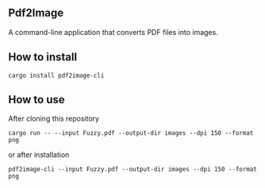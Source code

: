 ## Pdf2Image

A command-line application that converts PDF files into images.

## How to install

```
cargo install pdf2image-cli
```

## How to use

After cloning this repository

```
cargo run -- --input Fuzzy.pdf --output-dir images --dpi 150 --format png
```

or after installation 

```
pdf2image-cli --input Fuzzy.pdf --output-dir images --dpi 150 --format png
```
